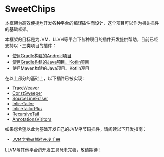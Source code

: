 # SweetChips

本框架为高效便捷地开发各种平台的编译插件而设计，这个项目可以作为相关插件的基础框架。

本框架的目标是为JVM、LLVM等平台下各种项目的插件开发提供帮助，目前已经支持以下三类项目的插件：

- [使用Gradle构建的Android项目](gradle-android/README.md)
- [使用Gradle构建的Java项目、Kotlin项目](gradle-java/README.md)
- 使用Maven构建的Java项目、Kotlin项目

在以上部分的基础上，以下插件已被实现：

- [TraceWeaver](plugin-trace-weaver/README.md)
- [ConstSweeper](plugin-const-sweeper/README.md)
- [SourceLineEraser](plugin-sourceline-eraser/README.md)
- [InlineTailor](plugin-inline-tailor/README.md)
- [InlineTailorPlus](plugin-inline-tailor-plus/README.md)
- [RecursiveTail](plugin-recursive-tail/README.md)
- [AnnotationsVisitors](plugin-annotations-visitors/README.md)

如果您希望以此为基础开发自己的JVM字节码插件，请阅读以下开发指南：

- [JVM字节码插件开发手册](docs/developer-manual-jvm-plugin.md)

LLVM等其他平台的开发工具尚未完善，敬请期待！
